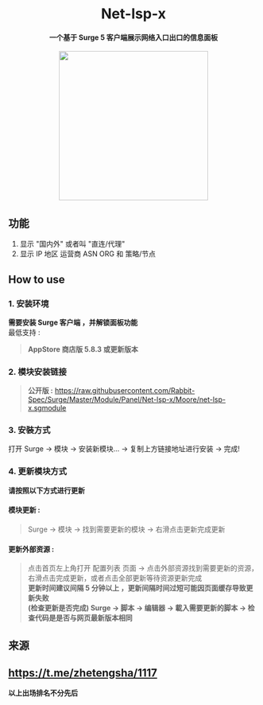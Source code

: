 <h1 align="center"> Net-lsp-x </h1>

<h4 align="center"> 一个基于 Surge 5 客户端展示网络入口出口的信息面板 </h4>

<p align="center">
<img src="https://raw.githubusercontent.com/Rabbit-Spec/Surge/Master/Module/Panel/Net-lsp-x//img/1.PNG" width="300"></img>
</p>

## 功能
1. 显示 "国内外" 或者叫 "直连/代理" <br>
2. 显示 IP 地区 运营商 ASN ORG 和 策略/节点<br>

## How to use
### 1. 安装环境
**需要安装 Surge 客户端 ，并解锁面板功能**<br>
最低支持 :<br>
>**AppStore 商店版 5.8.3 或更新版本**<br>

### 2. 模块安装链接
> **公开版 :** https://raw.githubusercontent.com/Rabbit-Spec/Surge/Master/Module/Panel/Net-lsp-x/Moore/net-lsp-x.sgmodule<br>

### 3. 安裝方式
打开 Surge -> 模块 -> 安装新模块... -> 复制上方链接地址进行安装 -> 完成!

### 4. 更新模块方式
**请按照以下方式进行更新**<br>
#### 模块更新 : <br>
>Surge -> 模块 -> 找到需要更新的模块 -> 右滑点击更新完成更新<br>
#### 更新外部资源 : <br>
>点击首页左上角打开 配置列表 页面 -> 点击外部资源找到需要更新的资源，右滑点击完成更新，或者点击全部更新等待资源更新完成 <br>
**更新时间建议间隔 5 分钟以上 ，更新间隔时间过短可能因页面缓存导致更新失败<br>
(检查更新是否完成) Surge -> 脚本 -> 编辑器 -> 載入需要更新的脚本 -> 检查代码是是否与网页最新版本相同**

## 来源
## **https://t.me/zhetengsha/1117**

__以上出场排名不分先后__
